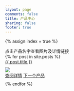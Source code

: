 ```yaml
---
layout: page
comments: false
title: 产品中心
sharing: false
footer: true
---
```

{% assign index = true %}

<div class="alert alert-info">
    点击产品名字查看图片及详情链接
</div>

<div class="accordion" id="product-collapse">
{% for post in site.posts %}
  <div class="accordion-group">
    <div class="accordion-heading">
      <a class="accordion-toggle" data-toggle="collapse" data-parent="#product-collapse" href="#collapse{{ forloop.index0 }}">
        {{ post.title }} 
      </a>
    </div>
    <div id="collapse{{ forloop.index0 }}" class="accordion-body collapse in" style="margin:10px 0px;">
      <div class="accordion-inner">
        <img src="/images/products/{{ post.slug }}_350.jpg"/>
        <br>
        <a href="{{ post.url }}" class="btn btn-primary">查阅详情</a>
        <a href="#collapse{{ forloop.index }}" class="btn">下一个产品</a>
      </div>
    </div>
  </div>
{% endfor %} 
</div>


